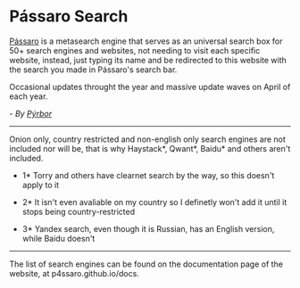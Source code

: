 # Pássaro Search
[Pássaro](https://p4ssaro.github.io/) is a metasearch engine that serves as an universal search box for 50+ search engines and websites, not needing to visit each specific website, instead, just typing its name and be redirected to this website with the search you made in Pássaro's search bar.

Occasional updates throught the year and massive update waves on April of each year.

\- _By [Pýrbor](https://pyrspi.github.io/)_

---

Onion only, country restricted and non-english only search engines are not included nor will be, that is why Haystack\*, Qwant\*, Baidu\* and others aren't included.

- 1* Torry and others have clearnet search by the way, so this doesn't apply to it

- 2* It isn't even avaliable on my country so I definetly won't add it until it stops being country-restricted

- 3* Yandex search, even though it is Russian, has an English version, while Baidu doesn't

---

The list of search engines can be found on the documentation page of the website, at p4ssaro.github.io/docs.
